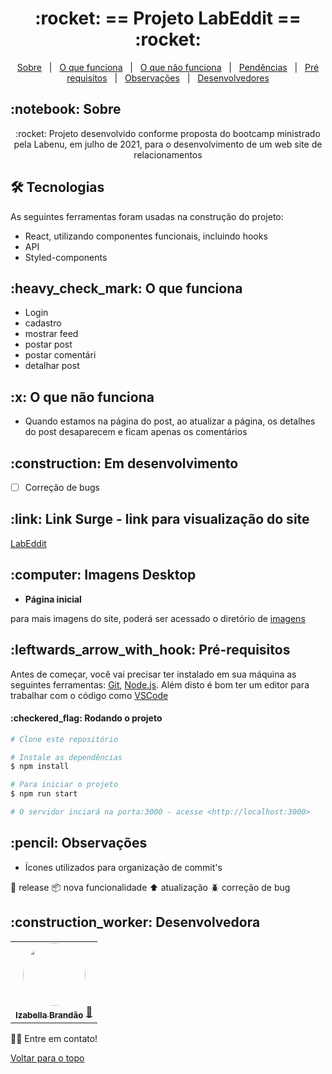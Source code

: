 <h1 align="center" id="top">:rocket: == Projeto LabEddit == :rocket:</h1>


<p align="center">
  <a href="#sobre">Sobre</a> &#xa0; | &#xa0; 
  <a href="#funciona">O que funciona</a> &#xa0; | &#xa0;
  <a href="#nao-funciona">O que não funciona</a> &#xa0; | &#xa0;
  <a href="#pendente">Pendências</a> &#xa0; | &#xa0;
  <a href="#requisitos">Pré requisitos</a> &#xa0; | &#xa0;
  <a href="#observacoes">Observações</a> &#xa0; | &#xa0;
  <a href="#desenvolvedores">Desenvolvedores</a>
</p>

<h2 id="sobre">:notebook: Sobre </h2>

<p align="center">:rocket: Projeto desenvolvido conforme proposta do bootcamp ministrado pela Labenu, em julho de 2021, para o desenvolvimento de um web site de relacionamentos </p>

<h2 id="tecnologias"> 🛠 Tecnologias </h2>

As seguintes ferramentas foram usadas na construção do projeto:

* React, utilizando componentes funcionais, incluindo hooks
* API
* Styled-components


<h2 id="funciona">:heavy_check_mark: O que funciona</h2>

* Login
* cadastro
* mostrar feed
* postar post
* postar comentári
* detalhar post

<h2 id="nao-funciona">:x: O que não funciona</h2>

* Quando estamos na página do post, ao atualizar a página, os detalhes do post desaparecem e ficam apenas os comentários 
 
<h2 id="pendente">:construction: Em desenvolvimento</h2>

- [ ] Correção de bugs

<h2 id="link">:link: Link Surge - link para visualização do site</h2>
 <a href="https://labeddit-molina-izabella-silva.surge.sh/">LabEddit</a>

<h2 id="imagens">:computer: Imagens Desktop</h2>

- **Página inicial**
<!-- <img src="https://github.com/future4code/molina-labe-ninja1/blob/451ac6f9a803959e7fcc20cc53110ede37dd4daf/documents/site_img_overview/04_labeninjas-nav.gif" alt="Navegação Animada" width="500"/> -->

para mais imagens do site, poderá ser acessado o diretório de [imagens](https://github.com/bellacbs/LabEddit/tree/main/site_img_overview)

[comment]: <> (<h2>:iphone: Imagens Mobile</h2> - **Página Inicial**<hr></hr>)

<h2 id="requisitos">:leftwards_arrow_with_hook: Pré-requisitos</h2>

Antes de começar, você vai precisar ter instalado em sua máquina as seguintes ferramentas:
[Git](https://git-scm.com), [Node.js](https://nodejs.org/en/). 
Além disto é bom ter um editor para trabalhar com o código como [VSCode](https://code.visualstudio.com/)

<h4>:checkered_flag: Rodando o projeto </h4>

```bash
# Clone este repositório

# Instale as dependências
$ npm install

# Para iniciar o projeto
$ npm run start

# O servidor inciará na porta:3000 - acesse <http://localhost:3000>
```

<h2 id="observacoes">:pencil: Observações</h2>

- Ícones utilizados para organização de commit's

:checkered_flag: release
:package: nova funcionalidade 
:arrow_up: atualização 
:beetle: correção de bug


<h2 id="desenvolvedores">:construction_worker: Desenvolvedora</h2>

<table> 
<tr>
 

 <td align="center"><a href="https://github.com/bellacbs"><img style="border-radius: 50%" src="https://avatars.githubusercontent.com/u/35279793?v=4" width="100px" alt=""/>
 <br />
 <sub><b>Izabella Brandão</b></sub></a> <a href="https://github.com/bellacbs">🚀</a></td>



</tr>
</table>

👋🏽 Entre em contato!

<a href="#top">Voltar para o topo</a>
